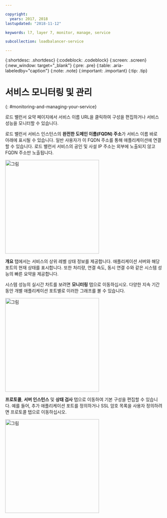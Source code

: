 ```yaml
---

copyright:
  years: 2017, 2018
lastupdated: "2018-11-12"

keywords: l7, layer 7, monitor, manage, service

subcollection: loadbalancer-service

---
```


{:shortdesc: .shortdesc}
{:codeblock: .codeblock}
{:screen: .screen}
{:new_window: target="_blank"}
{:pre: .pre}
{:table: .aria-labeledby="caption"}
{:note: .note}
{:important: .important}
{:tip: .tip}

# 서비스 모니터링 및 관리
{: #monitoring-and-managing-your-service}

로드 밸런서 요약 페이지에서 서비스 이름 URL을 클릭하여 구성을 편집하거나 서비스 성능을 모니터할 수 있습니다.

로드 밸런서 서비스 인스턴스의 **완전한 도메인 이름(FQDN) 주소**가 서비스 이름 바로 아래에 표시될 수 있습니다. 일반 사용자가 이 FQDN 주소를 통해 애플리케이션에 연결할 수 있습니다. 로드 밸런서 서비스의 공인 및 사설 IP 주소는 외부에 노출되지 않고 FQDN 주소만 노출됩니다.

<img src="images/fqdn-address.png" alt="그림" style="width: 300px;"/>

**개요** 탭에서는 서비스의 상위 레벨 상태 정보를 제공합니다. 애플리케이션 서버와 해당 포트의 현재 상태를 표시합니다. 또한 처리량, 연결 속도, 동시 연결 수와 같은 시스템 성능의 빠른 요약을 제공합니다.

시스템 성능의 실시간 차트를 보려면 **모니터링** 탭으로 이동하십시오. 다양한 지속 기간 동안 개별 애플리케이션 포트별로 이러한 그래프를 볼 수 있습니다.

<img src="images/monitor-lb.png" alt="그림" style="width: 300px;"/>

**프로토콜**, **서버 인스턴스** 및 **상태 검사** 탭으로 이동하여 기본 구성을 편집할 수 있습니다. 예를 들어, 추가 애플리케이션 포트를 정의하거나 SSL 암호 목록을 사용자 정의하려면 프로토콜 탭으로 이동하십시오.

<img src="images/protocols-monitor.png" alt="그림" style="width: 300px;"/>
